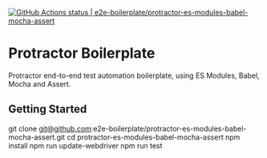 [![GitHub Actions status | e2e-boilerplate/protractor-es-modules-babel-mocha-assert](https://github.com/e2e-boilerplate/protractor-es-modules-babel-mocha-assert/workflows/protractor-es-modules-babel-mocha-assert/badge.svg)](https://github.com/e2e-boilerplate/protractor-es-modules-babel-mocha-assert/actions?workflow=protractor-es-modules-babel-mocha-assert)

# Protractor Boilerplate

Protractor end-to-end test automation boilerplate, using ES Modules, Babel, Mocha and Assert.

## Getting Started

git clone git@github.com:e2e-boilerplate/protractor-es-modules-babel-mocha-assert.git
cd protractor-es-modules-babel-mocha-assert
npm install
npm run update-webdriver
npm run test
